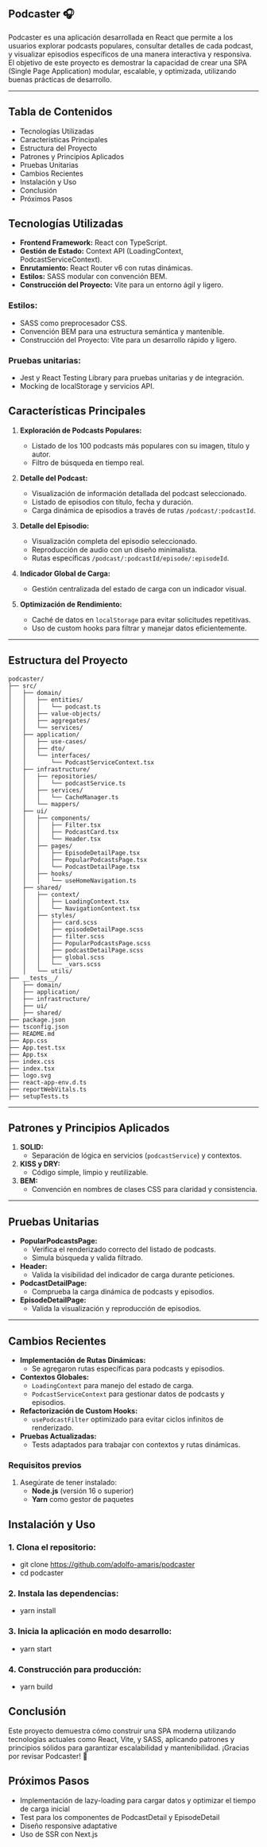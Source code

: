 ## Podcaster 🎧

Podcaster es una aplicación desarrollada en React que permite a los usuarios explorar podcasts populares, consultar detalles de cada podcast, y visualizar episodios específicos de una manera interactiva y responsiva. El objetivo de este proyecto es demostrar la capacidad de crear una SPA (Single Page Application) modular, escalable, y optimizada, utilizando buenas prácticas de desarrollo.

---

## Tabla de Contenidos

- Tecnologías Utilizadas
- Características Principales
- Estructura del Proyecto
- Patrones y Principios Aplicados
- Pruebas Unitarias
- Cambios Recientes
- Instalación y Uso
- Conclusión
- Próximos Pasos

## Tecnologías Utilizadas

- **Frontend Framework:** React con TypeScript.
- **Gestión de Estado:** Context API (LoadingContext, PodcastServiceContext).
- **Enrutamiento:** React Router v6 con rutas dinámicas.
- **Estilos:** SASS modular con convención BEM.
- **Construcción del Proyecto:** Vite para un entorno ágil y ligero.

### Estilos:

- SASS como preprocesador CSS.
- Convención BEM para una estructura semántica y mantenible.
- Construcción del Proyecto: Vite para un desarrollo rápido y ligero.

### Pruebas unitarias:

- Jest y React Testing Library para pruebas unitarias y de integración.
- Mocking de localStorage y servicios API.

## Características Principales

1. **Exploración de Podcasts Populares:**

   - Listado de los 100 podcasts más populares con su imagen, título y autor.
   - Filtro de búsqueda en tiempo real.

2. **Detalle del Podcast:**

   - Visualización de información detallada del podcast seleccionado.
   - Listado de episodios con título, fecha y duración.
   - Carga dinámica de episodios a través de rutas `/podcast/:podcastId`.

3. **Detalle del Episodio:**

   - Visualización completa del episodio seleccionado.
   - Reproducción de audio con un diseño minimalista.
   - Rutas específicas `/podcast/:podcastId/episode/:episodeId`.

4. **Indicador Global de Carga:**

   - Gestión centralizada del estado de carga con un indicador visual.

5. **Optimización de Rendimiento:**
   - Caché de datos en `localStorage` para evitar solicitudes repetitivas.
   - Uso de custom hooks para filtrar y manejar datos eficientemente.

---

## Estructura del Proyecto

```
podcaster/
├── src/
│   ├── domain/
│   │   ├── entities/
│   │   │   └── podcast.ts
│   │   ├── value-objects/
│   │   ├── aggregates/
│   │   └── services/
│   ├── application/
│   │   ├── use-cases/
│   │   ├── dto/
│   │   └── interfaces/
│   │       └── PodcastServiceContext.tsx
│   ├── infrastructure/
│   │   ├── repositories/
│   │   │   └── podcastService.ts
│   │   ├── services/
│   │   │   └── CacheManager.ts
│   │   └── mappers/
│   ├── ui/
│   │   ├── components/
│   │   │   ├── Filter.tsx
│   │   │   ├── PodcastCard.tsx
│   │   │   └── Header.tsx
│   │   ├── pages/
│   │   │   ├── EpisodeDetailPage.tsx
│   │   │   ├── PopularPodcastsPage.tsx
│   │   │   └── PodcastDetailPage.tsx
│   │   ├── hooks/
│   │   │   └── useHomeNavigation.ts
│   ├── shared/
│   │   ├── context/
│   │   │   ├── LoadingContext.tsx
│   │   │   └── NavigationContext.tsx
│   │   ├── styles/
│   │   │   ├── card.scss
│   │   │   ├── episodeDetailPage.scss
│   │   │   ├── filter.scss
│   │   │   ├── PopularPodcastsPage.scss
│   │   │   ├── podcastDetailPage.scss
│   │   │   ├── global.scss
│   │   │   └── _vars.scss
│   │   └── utils/
├── __tests__/
│   ├── domain/
│   ├── application/
│   ├── infrastructure/
│   ├── ui/
│   ├── shared/
├── package.json
├── tsconfig.json
├── README.md
├── App.css
├── App.test.tsx
├── App.tsx
├── index.css
├── index.tsx
├── logo.svg
├── react-app-env.d.ts
├── reportWebVitals.ts
├── setupTests.ts

```

---

## Patrones y Principios Aplicados

1. **SOLID:**
   - Separación de lógica en servicios (`podcastService`) y contextos.
2. **KISS y DRY:**
   - Código simple, limpio y reutilizable.
3. **BEM:**
   - Convención en nombres de clases CSS para claridad y consistencia.

---

## Pruebas Unitarias

- **PopularPodcastsPage:**
  - Verifica el renderizado correcto del listado de podcasts.
  - Simula búsqueda y valida filtrado.
- **Header:**
  - Valida la visibilidad del indicador de carga durante peticiones.
- **PodcastDetailPage:**
  - Comprueba la carga dinámica de podcasts y episodios.
- **EpisodeDetailPage:**
  - Valida la visualización y reproducción de episodios.

---

## Cambios Recientes

- **Implementación de Rutas Dinámicas:**
  - Se agregaron rutas específicas para podcasts y episodios.
- **Contextos Globales:**
  - `LoadingContext` para manejo del estado de carga.
  - `PodcastServiceContext` para gestionar datos de podcasts y episodios.
- **Refactorización de Custom Hooks:**
  - `usePodcastFilter` optimizado para evitar ciclos infinitos de renderizado.
- **Pruebas Actualizadas:**
  - Tests adaptados para trabajar con contextos y rutas dinámicas.

### **Requisitos previos**

1. Asegúrate de tener instalado:
   - **Node.js** (versión 16 o superior)
   - **Yarn** como gestor de paquetes

## Instalación y Uso

### 1. Clona el repositorio:

- git clone https://github.com/adolfo-amaris/podcaster
- cd podcaster

### 2. Instala las dependencias:

- yarn install

### 3. Inicia la aplicación en modo desarrollo:

- yarn start

### 4. Construcción para producción:

- yarn build

## Conclusión

Este proyecto demuestra cómo construir una SPA moderna utilizando tecnologías actuales como React, Vite, y SASS, aplicando patrones y principios sólidos para garantizar escalabilidad y mantenibilidad. ¡Gracias por revisar Podcaster! 🎉

## Próximos Pasos

- Implementación de lazy-loading para cargar datos y optimizar el tiempo de carga inicial
- Test para los componentes de PodcastDetail y EpisodeDetail
- Diseño responsive adaptative
- Uso de SSR con Next.js
